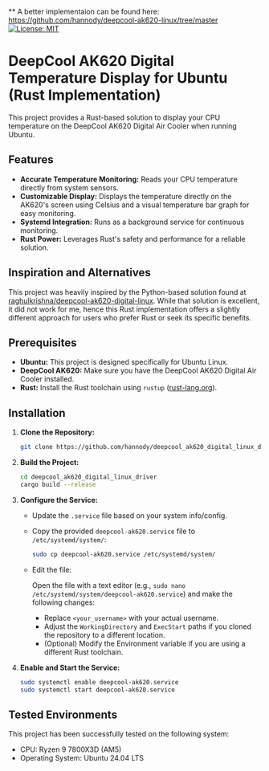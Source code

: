 ** A better implementaion can be found here: https://github.com/hannody/deepcool-ak620-linux/tree/master
[![License: MIT](https://img.shields.io/badge/License-MIT-yellow.svg)](https://opensource.org/licenses/MIT)

# DeepCool AK620 Digital Temperature Display for Ubuntu (Rust Implementation)

This project provides a Rust-based solution to display your CPU temperature on the DeepCool AK620 Digital Air Cooler when running Ubuntu.

## Features

- **Accurate Temperature Monitoring:** Reads your CPU temperature directly from system sensors.
- **Customizable Display:** Displays the temperature directly on the AK620's screen using Celsius and a visual temperature bar graph for easy monitoring.
- **Systemd Integration:** Runs as a background service for continuous monitoring.
- **Rust Power:** Leverages Rust's safety and performance for a reliable solution.

## Inspiration and Alternatives

This project was heavily inspired by the Python-based solution found at [raghulkrishna/deepcool-ak620-digital-linux](https://github.com/raghulkrishna/deepcool-ak620-digital-linux).
While that solution is excellent, it did not work for me, hence this Rust implementation offers a slightly different approach for users who prefer Rust or seek its specific benefits.

## Prerequisites

- **Ubuntu:** This project is designed specifically for Ubuntu Linux.
- **DeepCool AK620:** Make sure you have the DeepCool AK620 Digital Air Cooler installed.
- **Rust:** Install the Rust toolchain using `rustup` ([rust-lang.org](https://www.rust-lang.org/tools/install)).

## Installation

1. **Clone the Repository:**

   ```bash
   git clone https://github.com/hannody/deepcool_ak620_digital_linux_driver.git
   ```

2. **Build the Project:**

   ```bash
   cd deepcool_ak620_digital_linux_driver
   cargo build --release
   ```

3. **Configure the Service:**

   - Update the `.service` file based on your system info/config.

   - Copy the provided `deepcool-ak620.service` file to `/etc/systemd/system/`:

     ```bash
     sudo cp deepcool-ak620.service /etc/systemd/system/
     ```

   - Edit the file:

     Open the file with a text editor (e.g., `sudo nano /etc/systemd/system/deepcool-ak620.service`) and make the following changes:
     - Replace `<your_username>` with your actual username.
     - Adjust the `WorkingDirectory` and `ExecStart` paths if you cloned the repository to a different location.
     - (Optional) Modify the Environment variable if you are using a different Rust toolchain.

4. **Enable and Start the Service:**

   ```bash
   sudo systemctl enable deepcool-ak620.service
   sudo systemctl start deepcool-ak620.service
   ```

## Tested Environments

This project has been successfully tested on the following system:

- CPU: Ryzen 9 7800X3D (AM5)
- Operating System: Ubuntu 24.04 LTS

